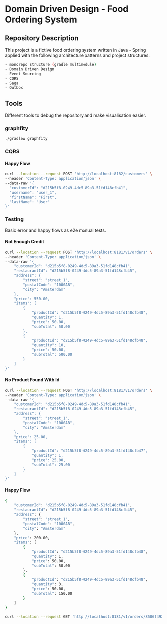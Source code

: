 # Domain Driven Design - Food Ordering System

## Repository Description
This project is a fictive food ordering system written in Java - Spring applied with the following architecture patterns and project structures:
```bash
- monorepo structure (gradle multimodule)
- Domain Driven Design
- Event Sourcing
- CQRS
- Saga
- Outbox
```

## Tools

Different tools to debug the repository and make visualisation easier.

### graphfity
```bash
./gradlew graphfity
```

### CQRS
#### Happy Flow
```bash
curl --location --request POST 'http://localhost:8182/customers' \
--header 'Content-Type: application/json' \
--data-raw '{
  "customerId": "d215b5f8-0249-4dc5-89a3-51fd148cfb41",
  "username": "user_1",
  "firstName": "First",
  "lastName": "User"
}'
```

### Testing
Basic error and happy flows as e2e manual tests.

#### Not Enough Credit
```bash
curl --location --request POST 'http://localhost:8181/v1/orders' \
--header 'Content-Type: application/json' \
--data-raw '{
    "customerId": "d215b5f8-0249-4dc5-89a3-51fd148cfb41",
    "restaurantId": "d215b5f8-0249-4dc5-89a3-51fd148cfb45",
    "address": {
        "street": "street_1",
        "postalCode": "1000AB",
        "city": "Amsterdam"
    },
    "price": 550.00,
    "items": [
        {
            "productId": "d215b5f8-0249-4dc5-89a3-51fd148cfb48",
            "quantity": 1,
            "price": 50.00,
            "subTotal": 50.00
        },
        {
            "productId": "d215b5f8-0249-4dc5-89a3-51fd148cfb48",
            "quantity": 10,
            "price": 50.00,
            "subTotal": 500.00
        }
    ]
}'
```

#### No Product Found With Id
```bash
curl --location --request POST 'http://localhost:8181/v1/orders' \
--header 'Content-Type: application/json' \
--data-raw '{
    "customerId": "d215b5f8-0249-4dc5-89a3-51fd148cfb41",
    "restaurantId": "d215b5f8-0249-4dc5-89a3-51fd148cfb45",
    "address": {
        "street": "street_1",
        "postalCode": "1000AB",
        "city": "Amsterdam"
    },
    "price": 25.00,
    "items": [
        {
            "productId": "d215b5f8-0249-4dc5-89a3-51fd148cfb47",
            "quantity": 1,
            "price": 25.00,
            "subTotal": 25.00
        }
    ]
}'
```

#### Happy Flow
```bash
{
    "customerId": "d215b5f8-0249-4dc5-89a3-51fd148cfb41",
    "restaurantId": "d215b5f8-0249-4dc5-89a3-51fd148cfb45",
    "address": {
        "street": "street_1",
        "postalCode": "1000AB",
        "city": "Amsterdam"
    },
    "price": 200.00,
    "items": [
        {
            "productId": "d215b5f8-0249-4dc5-89a3-51fd148cfb48",
            "quantity": 1,
            "price": 50.00,
            "subTotal": 50.00
        },
        {
            "productId": "d215b5f8-0249-4dc5-89a3-51fd148cfb48",
            "quantity": 3,
            "price": 50.00,
            "subTotal": 150.00
        }
    ]
}

curl --location --request GET 'http://localhost:8181/v1/orders/8506f492-7ede-41f7-97be-1f0c5a5644f4'
```
